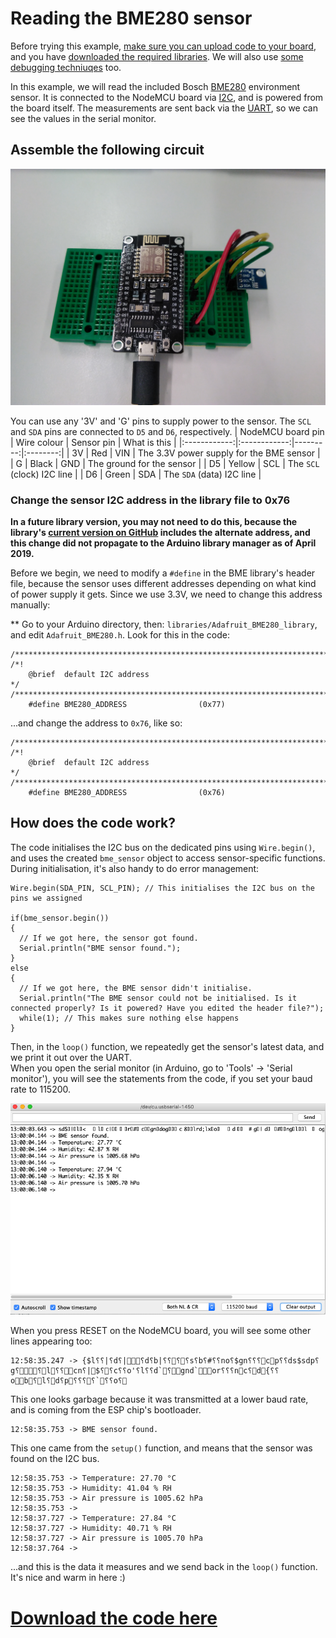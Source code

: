 # Reading the BME280 sensor

Before trying this example, [make sure you can upload code to your board](getting_started.md), and you have [downloaded the required libraries](arduino.md). We will also use [some debugging techniuqes](debug.md) too.

In this example, we will read the included Bosch [BME280]((https://www.bosch-sensortec.com/bst/products/all_products/bme280)) environment sensor. It is connected to the NodeMCU board via [I2C](glossary.md), and is powered from the board itself. The measurements are sent back via the [UART](glossary.md), so we can see the values in the serial monitor.

## Assemble the following circuit

![bme_assembled](images/bme_assembled.jpg)

You can use any '3V' and 'G' pins to supply power to the sensor. The `SCL` and `SDA` pins are connected to `D5` and `D6`, respectively.
| NodeMCU board pin | Wire colour | Sensor pin | What is this |
|:------------:|:------------:|---------:|:--------:|
| 3V | Red | VIN | The 3.3V power supply for the BME sensor |
| G | Black | GND | The ground for the sensor |
| D5 | Yellow | SCL | The `SCL` (clock) I2C line |
| D6 | Green | SDA | The `SDA` (data) I2C line |

### Change the sensor I2C address in the library file to 0x76

**In a future library version, you may not need to do this, because the library's [current version on GitHub](https://github.com/adafruit/Adafruit_BME280_Library/blob/master/Adafruit_BME280.h) includes the alternate address, and this change did not propagate to the Arduino library manager as of April 2019.**

Before we begin, we need to modify a `#define` in the BME library's header file, because the sensor uses different addresses depending on what kind of power supply it gets. Since we use 3.3V, we need to change this address manually:  

** Go to your Arduino directory, then: `libraries/Adafruit_BME280_library`, and edit `Adafruit_BME280.h`. Look for this in the code:
```
/**************************************************************************/
/*! 
    @brief  default I2C address
*/
/**************************************************************************/
    #define BME280_ADDRESS                (0x77)
```

...and change the address to `0x76`, like so:

```
/**************************************************************************/
/*! 
    @brief  default I2C address
*/
/**************************************************************************/
    #define BME280_ADDRESS                (0x76)
```

## How does the code work?

The code initialises the I2C bus on the dedicated pins using `Wire.begin()`, and uses the created `bme_sensor` object to access sensor-specific functions. During initialisation, it's also handy to do error management:

```
Wire.begin(SDA_PIN, SCL_PIN); // This initialises the I2C bus on the pins we assigned

if(bme_sensor.begin())
{
  // If we got here, the sensor got found.
  Serial.println("BME sensor found.");
}
else
{
  // If we got here, the BME sensor didn't initialise.
  Serial.println("The BME sensor could not be initialised. Is it connected properly? Is it powered? Have you edited the header file?");
  while(1); // This makes sure nothing else happens
}

```
Then, in the `loop()` function, we repeatedly get the sensor's latest data, and we print it out over the UART.  
When you open the serial monitor (in Arduino, go to 'Tools' -> 'Serial monitor'), you will see the statements from the code, if you set your baud rate to 115200.

![sensor_messages](images/sensor_messages.png)

When you press RESET on the NodeMCU board, you will see some other lines appearing too:

```
12:58:35.247 -> {$ l⸮⸮| ⸮d⸮|⸮d⸮b|⸮⸮⸮⸮s⸮b⸮#⸮⸮no⸮$gn⸮⸮⸮cp⸮⸮ds$sdp⸮g⸮⸮l⸮⸮cn⸮|$⸮⸮c⸮⸮o'⸮ l⸮⸮d`⸮gnd`or⸮⸮⸮nc⸮d{⸮⸮ob⸮l⸮d⸮p⸮⸮⸮⸮`⸮⸮o⸮
```
This one looks garbage because it was transmitted at a lower baud rate, and is coming from the ESP chip's bootloader.
```
12:58:35.753 -> BME sensor found.
```
This one came from the `setup()` function, and means that the sensor was found on the I2C bus.

```
12:58:35.753 -> Temperature: 27.70 °C
12:58:35.753 -> Humidity: 41.04 % RH
12:58:35.753 -> Air pressure is 1005.62 hPa
12:58:35.753 -> 
12:58:37.727 -> Temperature: 27.84 °C
12:58:37.727 -> Humidity: 40.71 % RH
12:58:37.727 -> Air pressure is 1005.70 hPa
12:58:37.764 -> 
```
...and this is the data it measures and we send back in the `loop()` function. It's nice and warm in here :)

# [Download the code here](arduino_code_files/bme_sensor/bme_sensor.ino)

